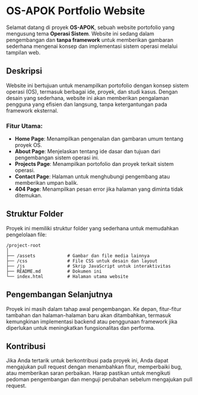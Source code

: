 # OS-APOK Portfolio Website

Selamat datang di proyek **OS-APOK**, sebuah website portofolio yang mengusung tema **Operasi Sistem**. Website ini sedang dalam pengembangan dan **tanpa framework** untuk memberikan gambaran sederhana mengenai konsep dan implementasi sistem operasi melalui tampilan web.

## Deskripsi

Website ini bertujuan untuk menampilkan portofolio dengan konsep sistem operasi (OS), termasuk berbagai ide, proyek, dan studi kasus. Dengan desain yang sederhana, website ini akan memberikan pengalaman pengguna yang efisien dan langsung, tanpa ketergantungan pada framework eksternal.

### Fitur Utama:
- **Home Page**: Menampilkan pengenalan dan gambaran umum tentang proyek OS.
- **About Page**: Menjelaskan tentang ide dasar dan tujuan dari pengembangan sistem operasi ini.
- **Projects Page**: Menampilkan portofolio dan proyek terkait sistem operasi.
- **Contact Page**: Halaman untuk menghubungi pengembang atau memberikan umpan balik.
- **404 Page**: Menampilkan pesan error jika halaman yang diminta tidak ditemukan.

## Struktur Folder

Proyek ini memiliki struktur folder yang sederhana untuk memudahkan pengelolaan file:
```
/project-root
│
├── /assets            # Gambar dan file media lainnya
├── /css               # File CSS untuk desain dan layout
├── /js                # Skrip JavaScript untuk interaktivitas
├── README.md          # Dokumen ini
└── index.html         # Halaman utama website
```

## Pengembangan Selanjutnya

Proyek ini masih dalam tahap awal pengembangan. Ke depan, fitur-fitur tambahan dan halaman-halaman baru akan ditambahkan, termasuk kemungkinan implementasi backend atau penggunaan framework jika diperlukan untuk meningkatkan fungsionalitas dan performa.

## Kontribusi

Jika Anda tertarik untuk berkontribusi pada proyek ini, Anda dapat mengajukan pull request dengan menambahkan fitur, memperbaiki bug, atau memberikan saran perbaikan. Harap pastikan untuk mengikuti pedoman pengembangan dan menguji perubahan sebelum mengajukan pull request.